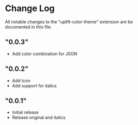 # Change Log

All notable changes to the "uplift-color-theme" extension are be documented in this file.

## "0.0.3"

- Add color combination for JSON

## "0.0.2"

- Add Icon
- Add support for italics

## "0.0.1"

- Initial release
- Release original and italics
